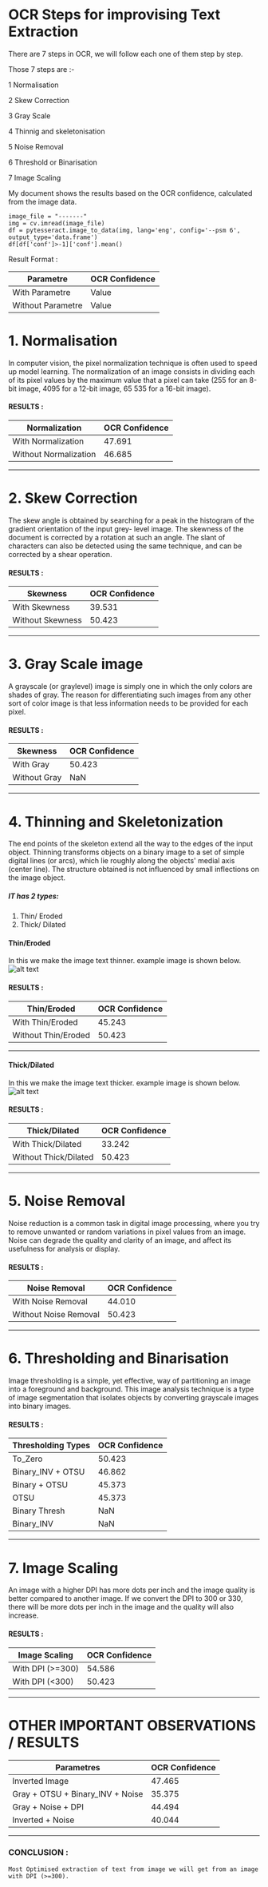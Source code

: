 # OCR Steps for improvising Text Extraction

There are 7 steps in OCR, we will follow each one of them step by step.

Those 7 steps are :-

1 Normalisation

2 Skew Correction

3 Gray Scale

4 Thinnig and skeletonisation

5 Noise Removal

6 Threshold or Binarisation

7 Image Scaling

My document shows the results based on the OCR confidence, calculated from the image data.
```
image_file = "-------"
img = cv.imread(image_file)
df = pytesseract.image_to_data(img, lang='eng', config='--psm 6', output_type='data.frame')
df[df['conf']>-1]['conf'].mean()
```

Result Format : 

| Parametre | OCR Confidence |
|----------------|----------------|
|With Parametre | Value|
|Without Parametre | Value |


# 1. Normalisation
In computer vision, the pixel normalization technique is often used to speed up model learning. The normalization of an image consists in dividing each of its pixel values by the maximum value that a pixel can take (255 for an 8-bit image, 4095 for a 12-bit image, 65 535 for a 16-bit image).

#### RESULTS :

| Normalization | OCR Confidence |
|----------------|----------------|
|With Normalization | 47.691 |
|Without Normalization | 46.685 |
****

# 2.  Skew Correction
The skew angle is obtained by searching for a peak in the histogram of the gradient orientation of the input grey- level image. The skewness of the document is corrected by a rotation at such an angle. The slant of characters can also be detected using the same technique, and can be corrected by a shear operation.

#### RESULTS :

| Skewness | OCR Confidence |
|----------------|----------------|
|With Skewness | 39.531 |
|Without Skewness | 50.423 |
****

# 3. Gray Scale image
A grayscale (or graylevel) image is simply one in which the only colors are shades of gray. The reason for differentiating such images from any other sort of color image is that less information needs to be provided for each pixel.

#### RESULTS :

| Skewness | OCR Confidence |
|----------------|----------------|
|With Gray | 50.423 |
|Without Gray | NaN |

****

# 4. Thinning and Skeletonization
The end points of the skeleton extend all the way to the edges of the input object. Thinning transforms objects on a binary image to a set of simple digital lines (or arcs), which lie roughly along the objects' medial axis (center line). The structure obtained is not influenced by small inflections on the image object.

##### IT has 2 types: 
1. Thin/ Eroded
2. Thick/ Dilated
   

#### Thin/Eroded
In this we make the image text thinner. example image is shown below.
![alt text](image.png)

#### RESULTS :

| Thin/Eroded | OCR Confidence |
|----------------|----------------|
|With Thin/Eroded | 45.243 |
|Without Thin/Eroded | 50.423 |

****

#### Thick/Dilated
In this we make the image text thicker. example image is shown below.
![alt text](image-1.png)

#### RESULTS :

| Thick/Dilated | OCR Confidence |
|----------------|----------------|
|With Thick/Dilated | 33.242 |
|Without Thick/Dilated | 50.423 |

****

# 5. Noise Removal
Noise reduction is a common task in digital image processing, where you try to remove unwanted or random variations in pixel values from an image. Noise can degrade the quality and clarity of an image, and affect its usefulness for analysis or display.

#### RESULTS :

| Noise Removal | OCR Confidence |
|----------------|----------------|
|With Noise Removal | 44.010 |
|Without Noise Removal | 50.423 |

****

# 6. Thresholding and Binarisation

Image thresholding is a simple, yet effective, way of partitioning an image into a foreground and background. This image analysis technique is a type of image segmentation that isolates objects by converting grayscale images into binary images.

#### RESULTS :

| Thresholding Types | OCR Confidence | 
|--------------------|----------------|
| To_Zero | 50.423 |
| Binary_INV + OTSU | 46.862 |
| Binary + OTSU | 45.373 |
| OTSU | 45.373 |
| Binary Thresh | NaN |
| Binary_INV | NaN |

****

# 7. Image Scaling

An image with a higher DPI has more dots per inch and the image quality is better compared to another image. If we convert the DPI to 300 or 330, there will be more dots per inch in the image and the quality will also increase.

#### RESULTS :

|  Image Scaling | OCR Confidence |
|----------------|----------------|
|With DPI (>=300) | 54.586 |
|With DPI (<300) | 50.423 |

****

# OTHER IMPORTANT OBSERVATIONS / RESULTS

| Parametres | OCR Confidence |
|------------|----------------|
| Inverted Image | 47.465 |
| Gray + OTSU + Binary_INV + Noise | 35.375 |
| Gray + Noise + DPI | 44.494 |
| Inverted + Noise | 40.044 |

****

### CONCLUSION :

```
Most Optimised extraction of text from image we will get from an image with DPI (>=300).
```